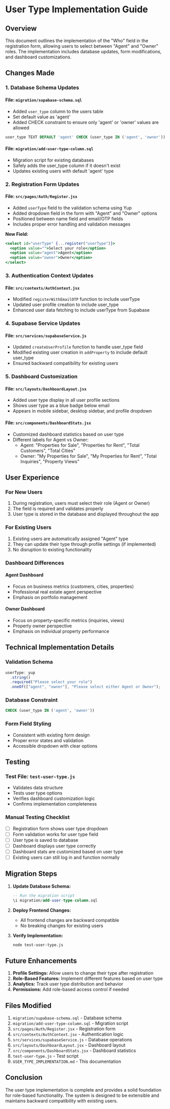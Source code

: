 # User Type Implementation Guide

## Overview

This document outlines the implementation of the "Who" field in the registration form, allowing users to select between "Agent" and "Owner" roles. The implementation includes database updates, form modifications, and dashboard customizations.

## Changes Made

### 1. Database Schema Updates

#### File: `migration/supabase-schema.sql`

- Added `user_type` column to the users table
- Set default value as 'agent'
- Added CHECK constraint to ensure only 'agent' or 'owner' values are allowed

```sql
user_type TEXT DEFAULT 'agent' CHECK (user_type IN ('agent', 'owner'))
```

#### File: `migration/add-user-type-column.sql`

- Migration script for existing databases
- Safely adds the user_type column if it doesn't exist
- Updates existing users with default 'agent' type

### 2. Registration Form Updates

#### File: `src/pages/Auth/Register.jsx`

- Added `userType` field to the validation schema using Yup
- Added dropdown field in the form with "Agent" and "Owner" options
- Positioned between name field and email/OTP fields
- Includes proper error handling and validation messages

**New Field:**

```jsx
<select id="userType" {...register("userType")}>
  <option value="">Select your role</option>
  <option value="agent">Agent</option>
  <option value="owner">Owner</option>
</select>
```

### 3. Authentication Context Updates

#### File: `src/contexts/AuthContext.jsx`

- Modified `registerWithEmailOTP` function to include userType
- Updated user profile creation to include user_type
- Enhanced user data fetching to include userType from Supabase

### 4. Supabase Service Updates

#### File: `src/services/supabaseService.js`

- Updated `createUserProfile` function to handle user_type field
- Modified existing user creation in `addProperty` to include default user_type
- Ensured backward compatibility for existing users

### 5. Dashboard Customization

#### File: `src/layouts/DashboardLayout.jsx`

- Added user type display in all user profile sections
- Shows user type as a blue badge below email
- Appears in mobile sidebar, desktop sidebar, and profile dropdown

#### File: `src/components/DashboardStats.jsx`

- Customized dashboard statistics based on user type
- Different labels for Agent vs Owner:
  - Agent: "Properties for Sale", "Properties for Rent", "Total Customers", "Total Cities"
  - Owner: "My Properties for Sale", "My Properties for Rent", "Total Inquiries", "Property Views"

## User Experience

### For New Users

1. During registration, users must select their role (Agent or Owner)
2. The field is required and validates properly
3. User type is stored in the database and displayed throughout the app

### For Existing Users

1. Existing users are automatically assigned "Agent" type
2. They can update their type through profile settings (if implemented)
3. No disruption to existing functionality

### Dashboard Differences

#### Agent Dashboard

- Focus on business metrics (customers, cities, properties)
- Professional real estate agent perspective
- Emphasis on portfolio management

#### Owner Dashboard

- Focus on property-specific metrics (inquiries, views)
- Property owner perspective
- Emphasis on individual property performance

## Technical Implementation Details

### Validation Schema

```javascript
userType: yup
  .string()
  .required("Please select your role")
  .oneOf(["agent", "owner"], "Please select either Agent or Owner");
```

### Database Constraint

```sql
CHECK (user_type IN ('agent', 'owner'))
```

### Form Field Styling

- Consistent with existing form design
- Proper error states and validation
- Accessible dropdown with clear options

## Testing

### Test File: `test-user-type.js`

- Validates data structure
- Tests user type options
- Verifies dashboard customization logic
- Confirms implementation completeness

### Manual Testing Checklist

- [ ] Registration form shows user type dropdown
- [ ] Form validation works for user type field
- [ ] User type is saved to database
- [ ] Dashboard displays user type correctly
- [ ] Dashboard stats are customized based on user type
- [ ] Existing users can still log in and function normally

## Migration Steps

1. **Update Database Schema:**

   ```sql
   -- Run the migration script
   \i migration/add-user-type-column.sql
   ```

2. **Deploy Frontend Changes:**

   - All frontend changes are backward compatible
   - No breaking changes for existing users

3. **Verify Implementation:**
   ```bash
   node test-user-type.js
   ```

## Future Enhancements

1. **Profile Settings:** Allow users to change their type after registration
2. **Role-Based Features:** Implement different features based on user type
3. **Analytics:** Track user type distribution and behavior
4. **Permissions:** Add role-based access control if needed

## Files Modified

1. `migration/supabase-schema.sql` - Database schema
2. `migration/add-user-type-column.sql` - Migration script
3. `src/pages/Auth/Register.jsx` - Registration form
4. `src/contexts/AuthContext.jsx` - Authentication logic
5. `src/services/supabaseService.js` - Database operations
6. `src/layouts/DashboardLayout.jsx` - Dashboard layout
7. `src/components/DashboardStats.jsx` - Dashboard statistics
8. `test-user-type.js` - Test script
9. `USER_TYPE_IMPLEMENTATION.md` - This documentation

## Conclusion

The user type implementation is complete and provides a solid foundation for role-based functionality. The system is designed to be extensible and maintains backward compatibility with existing users.
